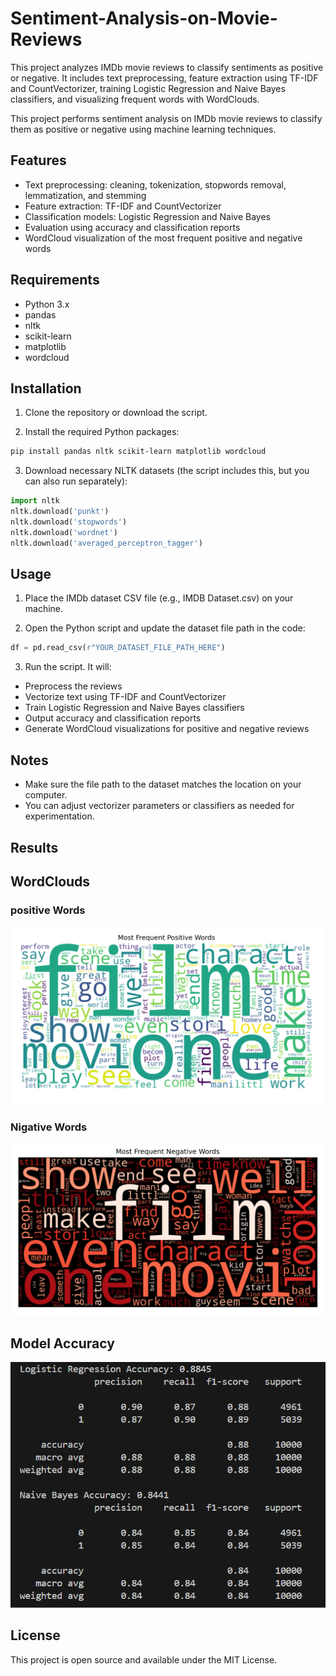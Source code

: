 # Sentiment-Analysis-on-Movie-Reviews
This project analyzes IMDb movie reviews to classify sentiments as positive or negative. It includes text preprocessing, feature extraction using TF-IDF and CountVectorizer, training Logistic Regression and Naive Bayes classifiers, and visualizing frequent words with WordClouds.

This project performs sentiment analysis on IMDb movie reviews to classify them as positive or negative using machine learning techniques.

## Features
- Text preprocessing: cleaning, tokenization, stopwords removal, lemmatization, and stemming
- Feature extraction: TF-IDF and CountVectorizer
- Classification models: Logistic Regression and Naive Bayes
- Evaluation using accuracy and classification reports
- WordCloud visualization of the most frequent positive and negative words

## Requirements
- Python 3.x
- pandas
- nltk
- scikit-learn
- matplotlib
- wordcloud

## Installation

1. Clone the repository or download the script.

2. Install the required Python packages:

```bash
pip install pandas nltk scikit-learn matplotlib wordcloud
```
3. Download necessary NLTK datasets (the script includes this, but you can also run separately):

```python
import nltk
nltk.download('punkt')
nltk.download('stopwords')
nltk.download('wordnet')
nltk.download('averaged_perceptron_tagger')
```
## Usage

1. Place the IMDb dataset CSV file (e.g., IMDB Dataset.csv) on your machine.

2. Open the Python script and update the dataset file path in the code:

```python
df = pd.read_csv(r"YOUR_DATASET_FILE_PATH_HERE")
```
3. Run the script. It will:
- Preprocess the reviews
- Vectorize text using TF-IDF and CountVectorizer
- Train Logistic Regression and Naive Bayes classifiers
- Output accuracy and classification reports
- Generate WordCloud visualizations for positive and negative reviews

## Notes

- Make sure the file path to the dataset matches the location on your computer.
- You can adjust vectorizer parameters or classifiers as needed for experimentation.

## Results

## WordClouds
  ### positive Words
![Positive Words](images/Most_Frequent_Positive_Words.png)
  ### Nigative Words
![Negative Words](images/Most_Frequent_Nigative_Words.png)

## Model Accuracy
![Accuracy](images/Accuracy.png)



## License

This project is open source and available under the MIT License.











